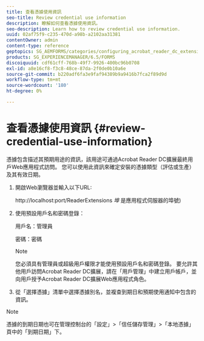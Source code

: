 ```yaml
---
title: 查看憑據使用資訊
seo-title: Review credential use information
description: 瞭解如何查看憑據使用資訊。
seo-description: Learn how to review credential use information.
uuid: 02af75f9-c235-470d-a98b-a2102aa31381
contentOwner: admin
content-type: reference
geptopics: SG_AEMFORMS/categories/configuring_acrobat_reader_dc_extensions
products: SG_EXPERIENCEMANAGER/6.5/FORMS
discoiquuid: cdf61cff-768b-49f7-9926-400bc96b0708
exl-id: a8e16cf8-f3c8-48ce-87da-2f0de0b10a6e
source-git-commit: b220adf6fa3e9faf94389b9a9416b7fca2f89d9d
workflow-type: tm+mt
source-wordcount: '180'
ht-degree: 0%

---
```


# 查看憑據使用資訊 {#review-credential-use-information}

憑據包含描述其預期用途的資訊，該用途可通過Acrobat Reader DC擴展最終用戶Web應用程式訪問。 您可以使用此資訊來確定安裝的憑據類型（評估或生產）及其有效日期。

1. 開啟Web瀏覽器並輸入以下URL:

   http://localhost:port/ReaderExtensions *埠* 是應用程式伺服器的埠號)

1. 使用預設用戶名和密碼登錄：

   用戶名：管理員

   密碼：密碼

   >[!NOTE]
   >
   >您必須具有管理員或超級用戶權限才能使用預設用戶名和密碼登錄。 要允許其他用戶訪問Acrobat Reader DC擴展，請在「用戶管理」中建立用戶帳戶，並向用戶授予Acrobat Reader DC擴展Web應用程式角色。

1. 從「選擇憑據」清單中選擇憑據別名，並複查到期日和預期使用通知中包含的資訊。

>[!NOTE]
>
>憑據的到期日期也可在管理控制台的「設定」>「信任儲存管理」>「本地憑據」頁中的「到期日期」下。
